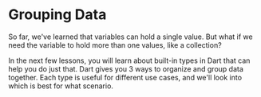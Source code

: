 # Grouping Data

So far, we've learned that variables can hold a single value. But what if we need the variable to hold more than one values, like a collection?

In the next few lessons, you will learn about built-in types in Dart that can help you do just that. Dart gives you 3 ways to organize and group data together. Each type is useful for different use cases, and we'll look into which is best for what scenario.

